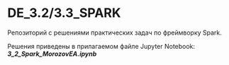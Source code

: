 # DE_3.2/3.3_SPARK  

Репозиторий с решениями практических задач по фреймворку Spark.  

Решения приведены в прилагаемом файле Jupyter Notebook: ***3_2_Spark_MorozovEA.ipynb***  
